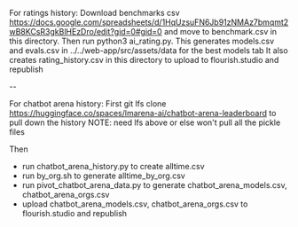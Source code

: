For ratings history:
Download benchmarks csv https://docs.google.com/spreadsheets/d/1HqUzsuFN6Jb91zNMAz7bmqmt2wB8KCsR3gkBlHEzDro/edit?gid=0#gid=0 and move to benchmark.csv in this directory.
Then run python3 ai_rating.py.
This generates models.csv and evals.csv in ../../web-app/src/assets/data for the best models tab
It also creates rating_history.csv in this directory to upload to flourish.studio and republish

--

For chatbot arena history:
First git lfs clone https://huggingface.co/spaces/lmarena-ai/chatbot-arena-leaderboard to pull down the history
NOTE: need lfs above or else won't pull all the pickle files

Then
- run chatbot_arena_history.py to create alltime.csv
- run by_org.sh to generate alltime_by_org.csv
- run pivot_chatbot_arena_data.py to generate chatbot_arena_models.csv, chatbot_arena_orgs.csv
- upload chatbot_arena_models.csv, chatbot_arena_orgs.csv to flourish.studio and republish